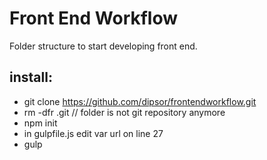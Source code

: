 # Front End Workflow

Folder structure to start developing front end. 
## install:
- git clone https://github.com/dipsor/frontendworkflow.git
- rm -dfr .git // folder is not git repository anymore
- npm init
- in gulpfile.js edit var url on line 27 
- gulp